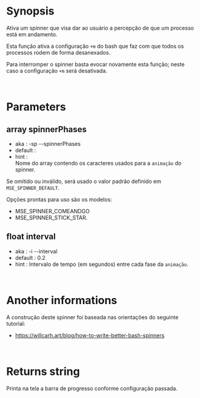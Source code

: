 # Synopsis

Ativa um spinner que visa dar ao usuário a percepção de que um processo está 
em andamento. 

Esta função ativa a configuração `+m` do bash que faz com que todos os 
processos rodem de forma desanexados.

Para interromper o spinner basta evocar novamente esta função; neste caso a 
configuração `+m` será desativada.



&nbsp;

# Parameters

## array spinnerPhases

- aka       : -sp --spinnerPhases
- default   : 
- hint      :  
  Nome do array contendo os caracteres usados para a `animação` do spinner.

Se omitido ou inválido, será usado o valor padrão definido em 
`MSE_SPINNER_DEFAULT`.

Opções prontas para uso são os modelos:
- MSE_SPINNER_COMEANDGO
- MSE_SPINNER_STICK_STAR.


## float interval

- aka       : -i --interval
- default   : 0.2
- hint      :
  Intervalo de tempo (em segundos) entre cada fase da `animação`.



&nbsp;

# Another informations

A construção deste spinner foi baseada nas orientações do seguinte tutorial:
- https://willcarh.art/blog/how-to-write-better-bash-spinners



&nbsp;

# Returns string

Printa na tela a barra de progresso conforme configuração passada.